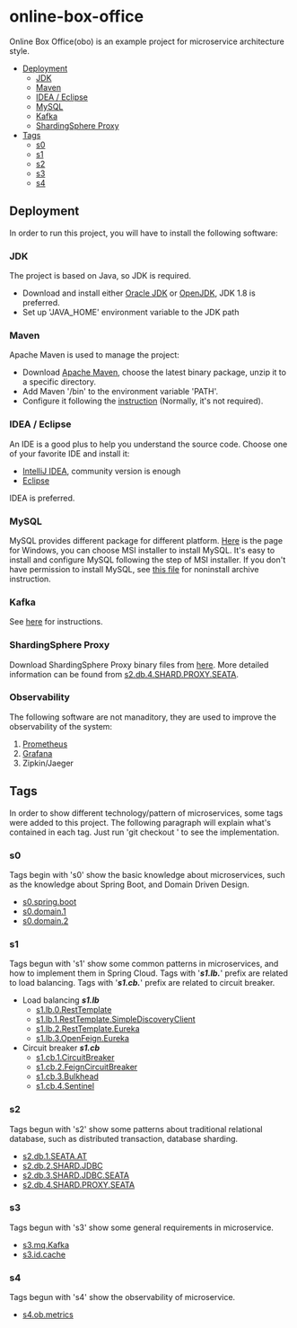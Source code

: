 # online-box-office
Online Box Office(obo) is an example project for microservice architecture style.
<!-- TOC -->
* [Deployment](#deployment)
  * [JDK](#jdk)
  * [Maven](#maven)
  * [IDEA / Eclipse](#idea--eclipse)
  * [MySQL](#mysql)
  * [Kafka](#kafka)
  * [ShardingSphere Proxy](#shardingsphere-proxy)
* [Tags](#tags)
  * [s0](#s0)
  * [s1](#s1)
  * [s2](#s2)
  * [s3](#s3)
  * [s4](#s4)
<!-- TOC -->
## Deployment
In order to run this project, you will have to install the following software:
### JDK
The project is based on Java, so JDK is required.
* Download and install either [Oracle JDK](https://www.oracle.com/java/technologies/downloads/#java8) or [OpenJDK](https://www.openlogic.com/openjdk-downloads), JDK 1.8 is preferred.
* Set up 'JAVA_HOME' environment variable to the JDK path
### Maven
Apache Maven is used to manage the project:
* Download [Apache Maven](https://maven.apache.org/download.cgi), choose the latest binary package, unzip it to a specific directory.
* Add Maven '/bin' to the environment variable 'PATH'.
* Configure it following the [instruction](https://maven.apache.org/configure.html) (Normally, it's not required).
### IDEA / Eclipse
An IDE is a good plus to help you understand the source code. Choose one of your favorite IDE and install it:
* [IntelliJ IDEA](https://www.jetbrains.com/idea/download), community version is enough
* [Eclipse](https://www.eclipse.org/downloads/)

IDEA is preferred.
### MySQL
MySQL provides different package for different platform. 
[Here](https://dev.mysql.com/downloads/mysql/) is the page for Windows, you can choose MSI installer to install MySQL.
It's easy to install and configure MySQL following the step of MSI installer. 
If you don't have permission to install MySQL, see [this file](docs/mysql.md) for noninstall archive instruction.
### Kafka
See [here](docs/s3.mq.Kafka.md#Kafka) for instructions.
### ShardingSphere Proxy
Download ShardingSphere Proxy binary files from [here](https://archive.apache.org/dist/shardingsphere/5.1.2/apache-shardingsphere-5.1.2-shardingsphere-proxy-bin.tar.gz).
More detailed information can be found from [s2.db.4.SHARD.PROXY.SEATA](docs/s2.db.4.SHARD.PROXY.SEATA.md). 

### Observability
The following software are not manaditory, they are used to improve the observability of the system:
1. [Prometheus](docs/s4.ob.metrics.md#prometheus)
2. [Grafana](docs/s4.ob.metrics.md#grafana)
3. Zipkin/Jaeger

## Tags
In order to show different technology/pattern of microservices, some tags were added to this project.
The following paragraph will explain what's contained in each tag. Just run 'git checkout <tag name>' to see the implementation.
### s0
Tags begin with 's0' show the basic knowledge about microservices, such as the knowledge about Spring Boot, and Domain Driven Design.
* [s0.spring.boot](docs/s0.spring.boot.md)
* [s0.domain.1](docs/s0.domain.1.md)
* [s0.domain.2](docs/s0.domain.2.md)
### s1
Tags begun with 's1' show some common patterns in microservices, and how to implement them in Spring Cloud.
Tags with '**_s1.lb._**' prefix are related to load balancing. Tags with '**_s1.cb._**' prefix are related to circuit breaker.
* Load balancing **_s1.lb_**
  * [s1.lb.0.RestTemplate](docs/s1.lb.0.RestTemplate.md)
  * [s1.lb.1.RestTemplate.SimpleDiscoveryClient](docs/s1.lb.1.RestTemplate.SimpleDiscoveryClient.md)
  * [s1.lb.2.RestTemplate.Eureka](docs/s1.lb.2.RestTemplate.Eureka.md)
  * [s1.lb.3.OpenFeign.Eureka](docs/s1.lb.3.OpenFeign.Eureka.md)
* Circuit breaker **_s1.cb_**
  * [s1.cb.1.CircuitBreaker](docs/s1.cb.1.CircuitBreaker.md)
  * [s1.cb.2.FeignCircuitBreaker](docs/s1.cb.2.FeignCircuitBreaker.md)
  * [s1.cb.3.Bulkhead](docs/s1.cb.3.Bulkhead.md)
  * [s1.cb.4.Sentinel](docs/s1.cb.4.Sentinel.md)
### s2
Tags begun with 's2' show some patterns about traditional relational database, such as distributed transaction, database sharding.
* [s2.db.1.SEATA.AT](docs/s2.db.1.SEATA.AT.md)
* [s2.db.2.SHARD.JDBC](docs/s2.db.2.SHARD.JDBC.md)
* [s2.db.3.SHARD.JDBC.SEATA](docs/s2.db.3.SHARD.JDBC.SEATA.md)
* [s2.db.4.SHARD.PROXY.SEATA](docs/s2.db.4.SHARD.PROXY.SEATA.md)
### s3
Tags begun with 's3' show some general requirements in microservice.
* [s3.mq.Kafka](docs/s3.mq.Kafka.md)
* [s3.id.cache](docs/s3.id.cache.md)
### s4
Tags begun with 's4' show the observability of microservice.
* [s4.ob.metrics](docs/s4.ob.metrics.md)